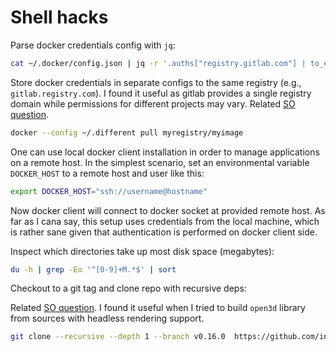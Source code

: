 # **Shell hacks**

Parse docker credentials config with `jq`:

```bash
cat ~/.docker/config.json | jq -r '.auths["registry.gitlab.com"] | to_entries[] | .value'
```

Store docker credentials in separate configs to the same registry (e.g., `gitlab.registry.com`). I found it 
useful as gitlab provides a single registry domain while permissions for different projects may vary. Related [SO question](https://stackoverflow.com/questions/50177884/how-to-use-multiple-auths-logins-for-same-docker-registry).

```bash
docker --config ~/.different pull myregistry/myimage
```

One can use local docker client installation in order to manage applications
on a remote host. In the simplest scenario, set an environmental variable `DOCKER_HOST` to
a remote host and user like this:

```bash
export DOCKER_HOST="ssh://username@hostname"
```

Now docker client will connect to docker socket at provided remote host. As far as
I cana say, this setup uses credentials from the local machine, which is rather sane given
that authentication is performed on docker client side.

Inspect which directories take up most disk space (megabytes):

```bash
du -h | grep -Eo '^[0-9]+M.*$' | sort
```

Checkout to a git tag and clone repo with recursive deps:

Related [SO question](https://stackoverflow.com/questions/35979642/what-is-git-tag-how-to-create-tags-how-to-checkout-git-remote-tags). I found it useful when
I tried to build `open3d` library from sources with headless rendering support.

```bash
git clone --recursive --depth 1 --branch v0.16.0  https://github.com/intel-isl/Open3D
```
